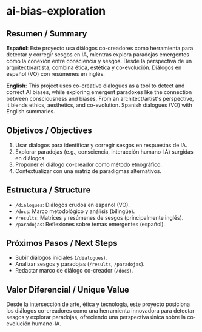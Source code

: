 # ai-bias-exploration

## Resumen / Summary
**Español**: Este proyecto usa diálogos co-creadores como herramienta para detectar y corregir sesgos en IA, mientras explora paradojas emergentes como la conexión entre consciencia y sesgos. Desde la perspectiva de un arquitecto/artista, combina ética, estética y co-evolución. Diálogos en español (VO) con resúmenes en inglés.

**English**: This project uses co-creative dialogues as a tool to detect and correct AI biases, while exploring emergent paradoxes like the connection between consciousness and biases. From an architect/artist's perspective, it blends ethics, aesthetics, and co-evolution. Spanish dialogues (VO) with English summaries.

## Objetivos / Objectives
1. Usar diálogos para identificar y corregir sesgos en respuestas de IA.
2. Explorar paradojas (e.g., consciencia, interacción humano-IA) surgidas en diálogos.
3. Proponer el diálogo co-creador como método etnográfico.
4. Contextualizar con una matriz de paradigmas alternativos.

## Estructura / Structure
- `/dialogues`: Diálogos crudos en español (VO).
- `/docs`: Marco metodológico y análisis (bilingüe).
- `/results`: Matrices y resúmenes de sesgos (principalmente inglés).
- `/paradojas`: Reflexiones sobre temas emergentes (español).

## Próximos Pasos / Next Steps
- Subir diálogos iniciales (`/dialogues`).
- Analizar sesgos y paradojas (`/results`, `/paradojas`).
- Redactar marco de diálogo co-creador (`/docs`).

## Valor Diferencial / Unique Value
Desde la intersección de arte, ética y tecnología, este proyecto posiciona los diálogos co-creadores como una herramienta innovadora para detectar sesgos y explorar paradojas, ofreciendo una perspectiva única sobre la co-evolución humano-IA.
